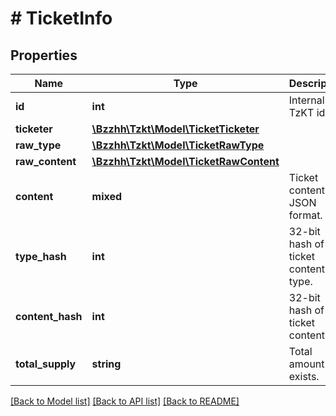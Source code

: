 # # TicketInfo

## Properties

Name | Type | Description | Notes
------------ | ------------- | ------------- | -------------
**id** | **int** | Internal TzKT id. | [optional]
**ticketer** | [**\Bzzhh\Tzkt\Model\TicketTicketer**](TicketTicketer.md) |  | [optional]
**raw_type** | [**\Bzzhh\Tzkt\Model\TicketRawType**](TicketRawType.md) |  | [optional]
**raw_content** | [**\Bzzhh\Tzkt\Model\TicketRawContent**](TicketRawContent.md) |  | [optional]
**content** | **mixed** | Ticket content in JSON format. | [optional]
**type_hash** | **int** | 32-bit hash of the ticket content type. | [optional]
**content_hash** | **int** | 32-bit hash of the ticket content. | [optional]
**total_supply** | **string** | Total amount exists. | [optional]

[[Back to Model list]](../../README.md#models) [[Back to API list]](../../README.md#endpoints) [[Back to README]](../../README.md)
